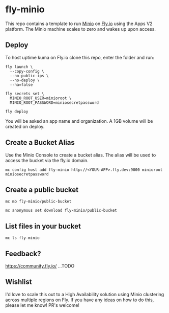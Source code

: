 # fly-minio

This repo contains a template to run [Minio](https://min.io/) on [Fly.io](https://fly.io/) using the Apps V2 platform.  The Minio machine scales to zero and wakes up upon access.

## Deploy

To host uptime kuma on Fly.io clone this repo, enter the folder and run:

```
fly launch \
  --copy-config \
  --no-public-ips \
  --no-deploy \
  --ha=false

fly secrets set \
  MINIO_ROOT_USER=minioroot \ 
  MINIO_ROOT_PASSWORD=miniosecretpassword

fly deploy
```

You will be asked an app name and organization. A 1GB volume will be created on deploy.


## Create a Bucket Alias

Use the Minio Console to create a bucket alias. The alias will be used to access the bucket via the fly.io domain.

```
mc config host add fly-minio http://<YOUR-APP>.fly.dev:9000 minioroot miniosecretpassword
```


## Create a public bucket

```
mc mb fly-minio/public-bucket

mc anonymous set download fly-minio/public-bucket
```

## List files in your bucket

```
mc ls fly-minio
```


## Feedback?

https://community.fly.io/ ...TODO

## Wishlist

I'd love to scale this out to a High Availability solution using Minio clustering across multiple regions on Fly. If you have any ideas on how to do this, please let me know! PR's welcome!